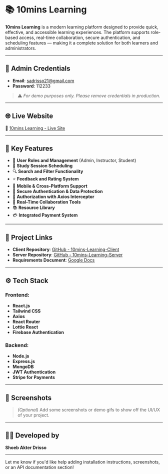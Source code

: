 # 📚 10mins Learning

**10mins Learning** is a modern learning platform designed to provide quick, effective, and accessible learning experiences. The platform supports role-based access, real-time collaboration, secure authentication, and scheduling features — making it a complete solution for both learners and administrators.

---

## 🔐 Admin Credentials

- **Email**: sadrisso21@gmail.com  
- **Password**: 112233  

> ⚠️ *For demo purposes only. Please remove credentials in production.*

---

## 🌐 Live Website

🔗 [10mins Learning - Live Site](https://minslearning-8a089.web.app/)

---

## 🚀 Key Features

- 👥 **User Roles and Management** (Admin, Instructor, Student)
- 📆 **Study Session Scheduling**
- 🔍 **Search and Filter Functionality**
- ⭐ **Feedback and Rating System**
- 📱 **Mobile & Cross-Platform Support**
- 🔐 **Secure Authentication & Data Protection**
- 🔐 **Authorization with Axios Interceptor**
- 🤝 **Real-Time Collaboration Tools**
- 📚 **Resource Library**
- 💳 **Integrated Payment System**

---

## 🔗 Project Links

- **Client Repository**: [GitHub - 10mins-Learning-Client](https://github.com/sadrisso/10mins-Learning-Client)
- **Server Repository**: [GitHub - 10mins-Learning-Server](https://github.com/sadrisso/10mins-Learning-Server)
- **Requirements Document**: [Google Docs](https://docs.google.com/document/d/1bv6breYKF_AkR2YCMGSnHaMg6jr82bIF_TI5H9gbNpg/edit?usp=sharing)

---

## ⚙️ Tech Stack

### Frontend:
- **React.js**
- **Tailwind CSS**
- **Axios**
- **React Router**
- **Lottie React**
- **Firebase Authentication**

### Backend:
- **Node.js**
- **Express.js**
- **MongoDB**
- **JWT Authentication**
- **Stripe for Payments**

---

## 📸 Screenshots

> *(Optional)* Add some screenshots or demo gifs to show off the UI/UX of your project.

---

## 🧑‍💻 Developed by

**Shoeb Akter Drisso**

---

Let me know if you'd like help adding installation instructions, screenshots, or an API documentation section!
